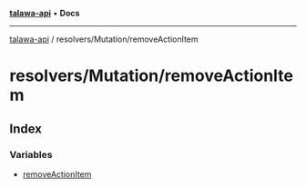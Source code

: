 [**talawa-api**](../../../README.md) • **Docs**

***

[talawa-api](../../../modules.md) / resolvers/Mutation/removeActionItem

# resolvers/Mutation/removeActionItem

## Index

### Variables

- [removeActionItem](variables/removeActionItem.md)
